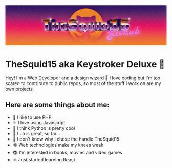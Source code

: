 <img src="https://github.com/TheSquid15/TheSquid15/blob/main/title.png">

# TheSquid15 aka Keystroker Deluxe 🤖

Hey! I'm a Web Developer and a design wizard 🧙
I love coding but I'm too scared to contribute to public repos, so most of the stuff I work on are my own projects. 

## Here are some things about me:
- 🐘 I like to use PHP
- ✨ I love using Javascript
- 🐍 I think Python is pretty cool
- 🔰 Lua is great, so far...
- 🦑 I don't know why I chose the handle TheSquid15
- 🕸️ Web technologies make my knees weak
- 📚 I'm interested in books, movies and video games
- ⚛️ Just started learning React

<!--
**TheSquid15/TheSquid15** is a ✨ _special_ ✨ repository because its `README.md` (this file) appears on your GitHub profile.

Here are some ideas to get you started:

- 🔭 I’m currently working on ...
- 🌱 I’m currently learning ...
- 👯 I’m looking to collaborate on ...
- 🤔 I’m looking for help with ...
- 💬 Ask me about ...
- 📫 How to reach me: ...
- 😄 Pronouns: ...
- ⚡ Fun fact: ...
-->
